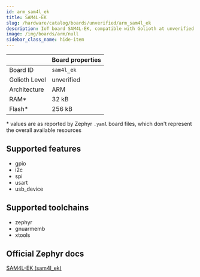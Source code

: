 ```yaml
---
id: arm_sam4l_ek
title: SAM4L-EK
slug: /hardware/catalog/boards/unverified/arm_sam4l_ek
description: IoT board SAM4L-EK, compatible with Golioth at unverified level.
image: /img/boards/arm/null
sidebar_class_name: hide-item
---
```


[//]: # (This is an auto-generated file, do not edit! Changes to it will be lost upon re-generation)



|                | Board properties     |
| -------------  | -------------------- |
| Board ID       | `sam4l_ek` |
| Golioth Level  | unverified       |
| Architecture   | ARM |
| RAM*           | 32 kB |
| Flash*         | 256 kB |

\* values are as reported by Zephyr `.yaml` board files, which don't represent the overall available resources



## Supported features

* gpio
* i2c
* spi
* usart
* usb_device

## Supported toolchains

* zephyr
* gnuarmemb
* xtools

## Official Zephyr docs

[SAM4L-EK (sam4l_ek)](https://docs.zephyrproject.org/latest/boards/arm/sam4l_ek/doc/index.html)
